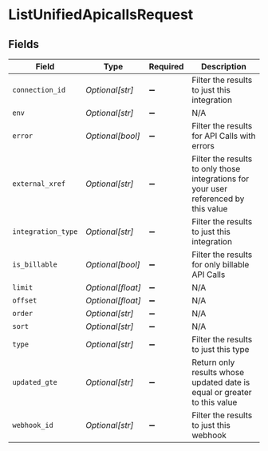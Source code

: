 # ListUnifiedApicallsRequest


## Fields

| Field                                                                                | Type                                                                                 | Required                                                                             | Description                                                                          |
| ------------------------------------------------------------------------------------ | ------------------------------------------------------------------------------------ | ------------------------------------------------------------------------------------ | ------------------------------------------------------------------------------------ |
| `connection_id`                                                                      | *Optional[str]*                                                                      | :heavy_minus_sign:                                                                   | Filter the results to just this integration                                          |
| `env`                                                                                | *Optional[str]*                                                                      | :heavy_minus_sign:                                                                   | N/A                                                                                  |
| `error`                                                                              | *Optional[bool]*                                                                     | :heavy_minus_sign:                                                                   | Filter the results for API Calls with errors                                         |
| `external_xref`                                                                      | *Optional[str]*                                                                      | :heavy_minus_sign:                                                                   | Filter the results to only those integrations for your user referenced by this value |
| `integration_type`                                                                   | *Optional[str]*                                                                      | :heavy_minus_sign:                                                                   | Filter the results to just this integration                                          |
| `is_billable`                                                                        | *Optional[bool]*                                                                     | :heavy_minus_sign:                                                                   | Filter the results for only billable API Calls                                       |
| `limit`                                                                              | *Optional[float]*                                                                    | :heavy_minus_sign:                                                                   | N/A                                                                                  |
| `offset`                                                                             | *Optional[float]*                                                                    | :heavy_minus_sign:                                                                   | N/A                                                                                  |
| `order`                                                                              | *Optional[str]*                                                                      | :heavy_minus_sign:                                                                   | N/A                                                                                  |
| `sort`                                                                               | *Optional[str]*                                                                      | :heavy_minus_sign:                                                                   | N/A                                                                                  |
| `type`                                                                               | *Optional[str]*                                                                      | :heavy_minus_sign:                                                                   | Filter the results to just this type                                                 |
| `updated_gte`                                                                        | *Optional[str]*                                                                      | :heavy_minus_sign:                                                                   | Return only results whose updated date is equal or greater to this value             |
| `webhook_id`                                                                         | *Optional[str]*                                                                      | :heavy_minus_sign:                                                                   | Filter the results to just this webhook                                              |